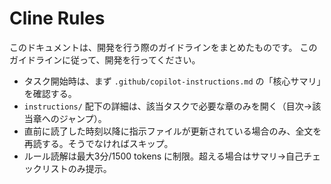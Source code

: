 # Cline Rules
このドキュメントは、開発を行う際のガイドラインをまとめたものです。
このガイドラインに従って、開発を行ってください。

- タスク開始時は、まず `.github/copilot-instructions.md` の「核心サマリ」を確認する。
- `instructions/` 配下の詳細は、該当タスクで必要な章のみを開く（目次→該当章へのジャンプ）。
- 直前に読了した時刻以降に指示ファイルが更新されている場合のみ、全文を再読する。そうでなければスキップ。
- ルール読解は最大3分/1500 tokens に制限。超える場合はサマリ→自己チェックリストのみ提示。
